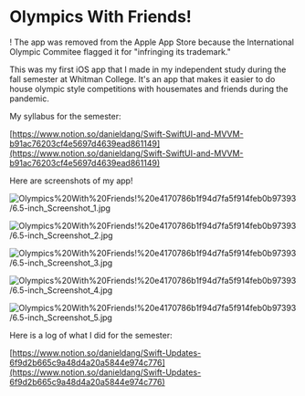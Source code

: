 # Olympics With Friends!

! The app was removed from the Apple App Store because the International Olympic Commitee flagged it for "infringing its trademark." 

This was my first iOS app that I made in my independent study during the fall semester at Whitman College. It's an app that makes it easier to do house olympic style competitions with housemates and friends during the pandemic. 

My syllabus for the semester:

[https://www.notion.so/danieldang/Swift-SwiftUI-and-MVVM-b91ac76203cf4e5697d4639ead861149](https://www.notion.so/danieldang/Swift-SwiftUI-and-MVVM-b91ac76203cf4e5697d4639ead861149)

Here are screenshots of my app!

![Olympics%20With%20Friends!%20e4170786b1f94d7fa5f914feb0b97393/6.5-inch_Screenshot_1.jpg](Olympics%20With%20Friends!%20e4170786b1f94d7fa5f914feb0b97393/6.5-inch_Screenshot_1.jpg)

![Olympics%20With%20Friends!%20e4170786b1f94d7fa5f914feb0b97393/6.5-inch_Screenshot_2.jpg](Olympics%20With%20Friends!%20e4170786b1f94d7fa5f914feb0b97393/6.5-inch_Screenshot_2.jpg)

![Olympics%20With%20Friends!%20e4170786b1f94d7fa5f914feb0b97393/6.5-inch_Screenshot_3.jpg](Olympics%20With%20Friends!%20e4170786b1f94d7fa5f914feb0b97393/6.5-inch_Screenshot_3.jpg)

![Olympics%20With%20Friends!%20e4170786b1f94d7fa5f914feb0b97393/6.5-inch_Screenshot_4.jpg](Olympics%20With%20Friends!%20e4170786b1f94d7fa5f914feb0b97393/6.5-inch_Screenshot_4.jpg)

![Olympics%20With%20Friends!%20e4170786b1f94d7fa5f914feb0b97393/6.5-inch_Screenshot_5.jpg](Olympics%20With%20Friends!%20e4170786b1f94d7fa5f914feb0b97393/6.5-inch_Screenshot_5.jpg)

Here is a log of what I did for the semester:

[https://www.notion.so/danieldang/Swift-Updates-6f9d2b665c9a48d4a20a5844e974c776](https://www.notion.so/danieldang/Swift-Updates-6f9d2b665c9a48d4a20a5844e974c776)
